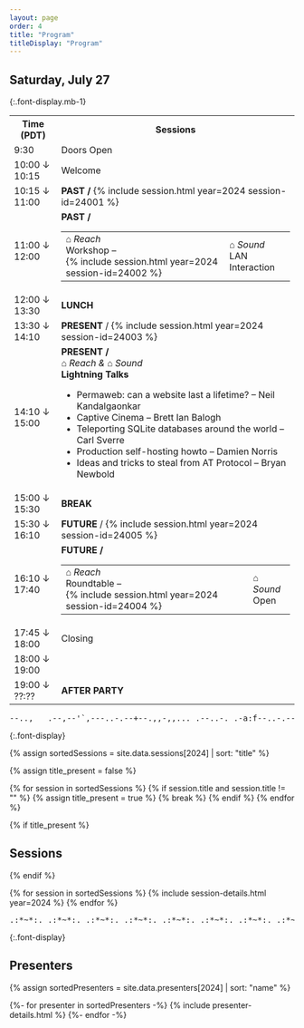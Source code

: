 ```yaml
---
layout: page
order: 4
title: "Program"
titleDisplay: "Program"
---
```


## Saturday, July 27
{:.font-display.mb-1}

<table class="schedule-table w-100 mb-1">
    <tr class="sticky top-0 bg-beige">
        <th class="text-left">Time (PDT)</th>
        <th class="text-left">Sessions</th>
    </tr>
    <tr>
        <td class="font-mono text time-cell">9:30</td>
        <td>Doors Open</td>
    </tr>
    <tr>
        <td class="font-mono text time-cell">10:00 ↓<br />10:15</td>
        <td>Welcome</td>
    </tr>
    <tr>
        <td class="font-mono text time-cell">10:15 ↓<br />11:00</td>
        <td>
            <strong>
                <span class="font-mono">PAST</span> /
            </strong>
            {% include session.html year=2024 session-id=24001 %}
        </td>
    </tr>
    <tr>
        <td class="font-mono text time-cell">11:00 ↓ <br />12:00</td>
        <td>
            <strong><span class="font-mono">PAST</span> / </strong>
            <table class="w-100">
                <tr class="border-0">
                    <td><em class="font-display-mono uppercase text-sm whitespace-nowrap not-italic tracking-wide">⌂ Reach</em><br />Workshop &ndash;<br />
                    {% include session.html year=2024 session-id=24002 %}</td>
                    <td><em class="font-display-mono uppercase text-sm whitespace-nowrap not-italic tracking-wide">⌂ Sound</em><br />
                            LAN Interaction
                    </td>
                    <!--<td><em class="font-display-mono uppercase text-sm whitespace-nowrap not-italic tracking-wide">⌂ Spillover</em><br />Open</td>-->
                </tr>
            </table>
        </td>
    </tr>
    <tr>
        <td class="font-mono text time-cell">12:00 ↓<br />13:30 </td>
        <td><strong><span class="font-mono">LUNCH</span></strong></td>
    </tr>
    <tr>
        <td class="font-mono text time-cell">13:30 ↓<br />14:10</td>
        <td>
            <strong><span class="font-mono">PRESENT</span></strong> /
            {% include session.html year=2024 session-id=24003 %}
        </td>
    </tr>
    <tr>
        <td class="font-mono text time-cell">14:10 ↓<br />15:00</td>
        <td>
            <strong><span class="font-mono">PRESENT</span> / </strong><br />
            <em class="font-display-mono uppercase text-sm whitespace-nowrap not-italic tracking-wide">⌂ Reach & ⌂ Sound</em><br />
            <strong>Lightning Talks</strong><br />
            <ul class="pl-1 pt-0 mt-0 mb-0">
                <li>Permaweb: can a website last a lifetime? &ndash; Neil Kandalgaonkar</li>
                <li>Captive Cinema &ndash; Brett Ian Balogh</li>
                <li>Teleporting SQLite databases around the world &ndash; Carl Sverre</li>
                <li>Production self-hosting howto &ndash; Damien Norris</li>
                <li>Ideas and tricks to steal from AT Protocol &ndash; Bryan Newbold</li>
            </ul>
        </td>
    </tr>
    <tr>
        <td class="font-mono text time-cell">15:00 ↓<br />15:30 </td>
        <td><strong>BREAK</strong></td>
    </tr>
    <tr>
        <td class="font-mono text time-cell">15:30 ↓<br />16:10</td>
        <td><strong><span class="font-mono">FUTURE</span></strong> / 
            {% include session.html year=2024 session-id=24005 %}</td>
    </tr>
    <tr>
        <td class="font-mono text time-cell">16:10 ↓<br />17:40</td>
        <td>
            <strong><span class="font-mono">FUTURE</span> / </strong>
            <table class="w-100">
                <tr class="border-0">
                    <td>
                        <em class="font-display-mono uppercase text-sm whitespace-nowrap not-italic tracking-wide">⌂ Reach</em><br />Roundtable &ndash;<br />
                        {% include session.html year=2024 session-id=24004 %}
                    </td>
                    <td><em class="font-display-mono uppercase text-sm whitespace-nowrap not-italic tracking-wide">⌂ Sound</em><br />Open</td>
                    <!--<td><em class="font-display-mono uppercase text-sm whitespace-nowrap not-italic tracking-wide">⌂ Spillover</em><br />Open</td>-->
                </tr>
            </table>
        </td>
    </tr>
    <tr>
        <td class="font-mono text time-cell">17:45 ↓<br />18:00</td>
        <td>Closing</td>
    </tr>
    <tr>
        <td class="font-mono text time-cell">18:00 ↓<br />19:00</td>
        <td><strong><span class="font-mono"></span></strong></td>
    </tr>
    <tr>
        <td class="font-mono text time-cell">19:00 ↓<br />??:??</td>
        <td><strong><span class="font-mono">AFTER PARTY</span></strong></td>
    </tr>
</table>

<pre role="img" aria-label="ASCII divider" class="font-display-mono aliased text-10 inline-flex max-w-prose overflow-hidden w-100">
--..,___.--,--'`,---..-.--+--.,,-,,..._.--..-._.-a:f--..-.--
</pre>

{:.font-display}

{% assign sortedSessions = site.data.sessions[2024] | sort: "title" %}

{% assign title_present = false %}

{% for session in sortedSessions %}
  {% if session.title and session.title != "" %}
    {% assign title_present = true %}
    {% break %}
  {% endif %}
{% endfor %}

{% if title_present %}
## Sessions
{% endif %}

{% for session in sortedSessions %}
  {% include session-details.html year=2024 %}
{% endfor %}

<pre role="img" aria-label="ASCII divider" class="font-display-mono aliased text-10 inline-flex max-w-prose overflow-hidden w-100">
.:*~*:._.:*~*:._.:*~*:._.:*~*:._.:*~*:._.:*~*:._.:*~*:._.:*~*
</pre>

{:.font-display}

## Presenters

{% assign sortedPresenters = site.data.presenters[2024] | sort: "name" %}

{%- for presenter in sortedPresenters -%}
  {% include presenter-details.html %}
{%- endfor -%}
